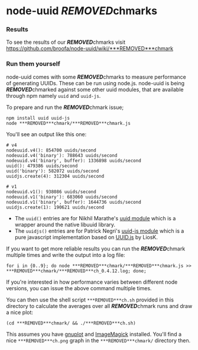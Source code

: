 # node-uuid ***REMOVED***chmarks

### Results

To see the results of our ***REMOVED***chmarks visit https://github.com/broofa/node-uuid/wiki/***REMOVED***chmark

### Run them yourself

node-uuid comes with some ***REMOVED***chmarks to measure performance of generating UUIDs. These can be run using node.js. node-uuid is being ***REMOVED***chmarked against some other uuid modules, that are available through npm namely `uuid` and `uuid-js`.

To prepare and run the ***REMOVED***chmark issue;

```
npm install uuid uuid-js
node ***REMOVED***chmark/***REMOVED***chmark.js
```

You'll see an output like this one:

```
# v4
nodeuuid.v4(): 854700 uuids/second
nodeuuid.v4('binary'): 788643 uuids/second
nodeuuid.v4('binary', buffer): 1336898 uuids/second
uuid(): 479386 uuids/second
uuid('binary'): 582072 uuids/second
uuidjs.create(4): 312304 uuids/second

# v1
nodeuuid.v1(): 938086 uuids/second
nodeuuid.v1('binary'): 683060 uuids/second
nodeuuid.v1('binary', buffer): 1644736 uuids/second
uuidjs.create(1): 190621 uuids/second
```

* The `uuid()` entries are for Nikhil Marathe's [uuid module](https://bitbucket.org/nikhilm/uuidjs) which is a wrapper around the native libuuid library.
* The `uuidjs()` entries are for Patrick Negri's [uuid-js module](https://github.com/pnegri/uuid-js) which is a pure javascript implementation based on [UUID.js](https://github.com/LiosK/UUID.js) by LiosK.

If you want to get more reliable results you can run the ***REMOVED***chmark multiple times and write the output into a log file:

```
for i in {0..9}; do node ***REMOVED***chmark/***REMOVED***chmark.js >> ***REMOVED***chmark/***REMOVED***ch_0.4.12.log; done;
```

If you're interested in how performance varies between different node versions, you can issue the above command multiple times.

You can then use the shell script `***REMOVED***ch.sh` provided in this directory to calculate the averages over all ***REMOVED***chmark runs and draw a nice plot:

```
(cd ***REMOVED***chmark/ && ./***REMOVED***ch.sh)
```

This assumes you have [gnuplot](http://www.gnuplot.info/) and [ImageMagick](http://www.imagemagick.org/) installed. You'll find a nice `***REMOVED***ch.png` graph in the `***REMOVED***chmark/` directory then.
